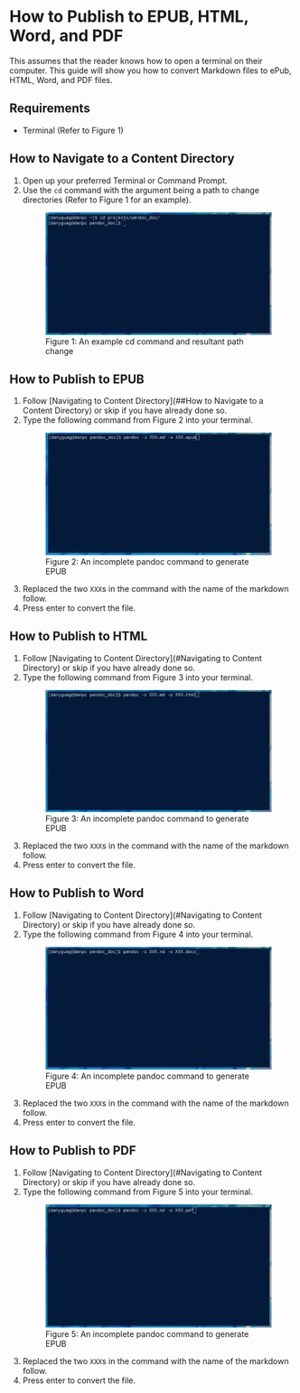 # How to Publish to EPUB, HTML, Word, and PDF

This assumes that the reader knows how to open a terminal on their computer.  This guide will show you how to convert Markdown files to ePub, HTML, Word, and PDF files. 

## Requirements

- Terminal (Refer to Figure 1)


## How to Navigate to a Content Directory

1. Open up your preferred Terminal or Command Prompt.
2. Use the `cd` command with the argument being a path to change directories (Refer to Figure 1 for an example).
   <figure>
   <img src="images/photo4.png" alt="Properly executed cd command">
   <figcaption>Figure 1: An example cd command and resultant path change</figcaption>
   </figure>

## How to Publish to EPUB

1. Follow [Navigating to Content Directory](##How to Navigate to a Content Directory) or skip if you have already done so.
2. Type the following command from Figure 2 into your terminal.
   <figure>
   <img src="images/photo5.png" alt="An incomplete pandoc command">
   <figcaption>Figure 2: An incomplete pandoc command to generate EPUB</figcaption>
   </figure>
3. Replaced the two `XXX`s in the command with the name of the markdown follow.
4. Press enter to convert the file.

## How to Publish to HTML

1. Follow [Navigating to Content Directory](#Navigating to Content Directory) or skip if you have already done so.
2. Type the following command from Figure 3 into your terminal.
   <figure>
   <img src="images/photo6.png" alt="An incomplete pandoc command">
   <figcaption>Figure 3: An incomplete pandoc command to generate EPUB</figcaption>
   </figure>
3. Replaced the two `XXX`s in the command with the name of the markdown follow.
4. Press enter to convert the file.

## How to Publish to Word

1. Follow [Navigating to Content Directory](#Navigating to Content Directory) or skip if you have already done so.
2. Type the following command from Figure 4 into your terminal.
   <figure>
   <img src="images/photo7.png" alt="An incomplete pandoc command">
   <figcaption>Figure 4: An incomplete pandoc command to generate EPUB</figcaption>
   </figure>
3. Replaced the two `XXX`s in the command with the name of the markdown follow.
4. Press enter to convert the file.

## How to Publish to PDF

1. Follow [Navigating to Content Directory](#Navigating to Content Directory) or skip if you have already done so.
2. Type the following command from Figure 5 into your terminal.
   <figure>
   <img src="images/photo8.png" alt="An incomplete pandoc command">
   <figcaption>Figure 5: An incomplete pandoc command to generate EPUB</figcaption>
   </figure>
3. Replaced the two `XXX`s in the command with the name of the markdown follow.
4. Press enter to convert the file.
